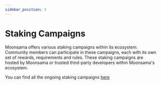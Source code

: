 ```yaml
---
sidebar_position: 3
---
```


# Staking Campaigns

Moonsama offers various staking campaigns within its ecosystem. Community members can participate in these campaigns, each with its own set of rewards, requirements and rules. These staking campaigns are hosted by Moonsama or trusted third-party developers within Moonsama's ecosystem.

You can find all the ongoing staking campaigns [here](https://portal.moonsama.com/staking-campaigns)
